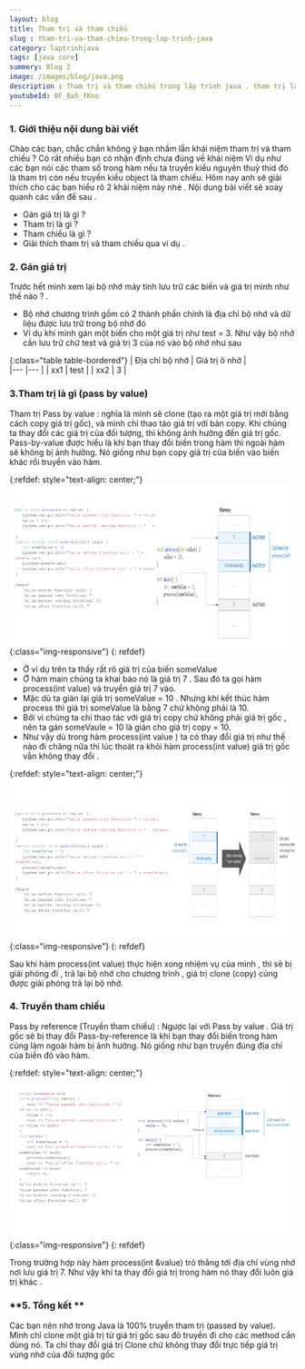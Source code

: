 ```yaml
---
layout: blog
title: Tham trị và tham chiếu
slug : tham-tri-va-tham-chieu-trong-lap-trinh-java
category: laptrinhjava
tags: [java core]
summery: Blog 2
image: /images/blog/java.png
description : Tham trị và tham chiếu trong lập trình java . tham trị là gì , tham chiếu là gì 
youtubeId: 0F_8a5_fKno
---
```


### **1. Giới thiệu nội dung bài viết**
Chào các bạn, chắc chắn không ý bạn nhầm lẫn khái niệm tham trị và tham chiếu  ? Có rất nhiều bạn có nhận định chưa đúng về khái niệm 
Ví dụ như các bạn nói các tham số trong hàm nếu ta truyền kiểu nguyên thuỷ thid đó là tham trị còn nếu truyền kiểu object là tham chiếu. 
Hôm nay anh sẽ giải thích cho các bạn hiểu rõ 2 khái niệm này nhé . Nội dung bài viết sẽ xoay quanh các vấn đề sau . 
 
- Gán giá trị là gì ?
- Tham trị là gì ? 
- Tham chiếu là gì ?
- Giải thích tham trị và tham chiếu qua ví dụ .  

### **2. Gán giá trị** 

Trước hết mình xem lại  bộ nhớ máy tính lưu trữ các biến và giá trị mình như thế nào ? . 

- Bộ nhớ chương trình gồm có 2 thành phần chính là địa chỉ bộ nhớ và dữ liệu được lưu trữ trong bộ nhớ đó
- Ví dụ khi mình gán một biến cho một giá trị như test = 3. Như vậy bộ nhớ cần lưu trữ chữ test và giá trị 3 của nó vào bộ nhớ như sau

{:class="table table-bordered"}
 |  Địa chỉ bộ nhớ   	| 	Giá trị ô nhớ                     |   
 |---	                |---	                        |
 |   xx1 	            |     test                          |
 |   xx2 	            |         3                      |
 
### **3.Tham trị là gì  (pass by value)**

Tham trị Pass by value : nghĩa là mình sẽ clone (tạo ra một giá trị mới bằng cách copy giá trị gốc), và mình chỉ thao táo giá trị với bản copy. 
Khi chúng ta thay đổi các giá trị của đối tượng, thì không ảnh hưởng đến giá trị gốc. Pass-by-value được hiểu là khi bạn thay đổi biến trong hàm thì ngoài hàm sẽ không bị ảnh hưởng. 
Nó giống như bạn copy giá trị của biến vào biến khác rồi truyền vào hàm.

{:refdef: style="text-align: center;"}
![Tham trị](/images/post/javacore/passbyvalue.png){:class="img-responsive"}
{: refdef}

- Ở ví dụ trên ta thấy rất rõ giá trị của biến  someValue 
- Ở hàm main chúng ta khai báo nó là giá trị 7 . Sau đó ta gọi hàm process(int value) và truyền giá trị 7 vào. 
- Mặc dù ta gián lại giá trị someValue = 10 . Nhưng khi kết thúc hàm process thì giá trị someValue là bằng 7 chứ không phải là 10.
- Bởi vì chúng ta chỉ thao tác với giá trị copy chứ không phải giá trị gốc , nên ta gán someVaule = 10 là gián cho giá trị copy = 10.
- Như vậy dù trong hàm process(int value ) ta có thay đổi giá trị như thế nào đi chăng nữa thì lúc thoát ra khỏi hàm process(int value) giá trị
gốc vẫn không thay đổi .

{:refdef: style="text-align: center;"}
![Tham trị](/images/post/javacore/passbyvalue2.png){:class="img-responsive"}
{: refdef}

Sau khi hàm process(int value) thực hiện xong nhiệm vụ của mình , thì sẽ bị giải phóng đi , trả lại bộ nhớ cho chương trình , giá trị clone 
(copy) cũng được giải phóng trả lại bộ nhớ.

### **4. Truyền tham  chiếu**

Pass by reference (Truyền tham chiếu) : Ngược lại với Pass by value . Giá trị gốc sẽ bị thay đổi Pass-by-reference là khi bạn thay đổi biến trong hàm cũng làm ngoài hàm bị ảnh hưởng.
Nó giống như bạn truyền đúng địa chỉ của biến đó vào hàm.

{:refdef: style="text-align: center;"}
![Tham trị](/images/post/javacore/passbyreference.png){:class="img-responsive"}
{: refdef}

Trong trường hợp này hàm process(int &value) trỏ thằng tới địa chỉ vùng nhớ nơi lưu giá trị 7. Như vậy khi ta thay đổi giá trị trong hàm nó thay 
đổi luôn giá trị khác .

### **5. Tổng kết **
 
Các bạn nên nhớ trong  Java là 100% truyền tham trị (passed by value). Mình chỉ clone một giá trị từ giá trị gốc sau đó truyền đi 
cho các method cần dùng nó. Ta chỉ thay đổi giá trị Clone chứ không thay đổi trực tiếp giá trị  vùng nhớ của đối tượng gốc 



